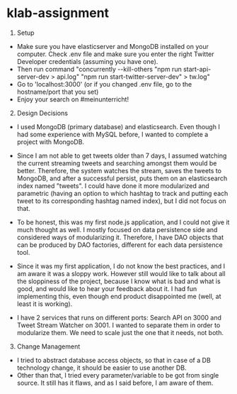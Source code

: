 # klab-assignment

1. Setup

- Make sure you have elasticserver and MongoDB installed on your computer. Check .env file and make sure you enter the right
Twitter Developer credentials (assuming you have one).
- Then run command "concurrently --kill-others \"npm run start-api-server-dev > api.log\" \"npm run start-twitter-server-dev\" > tw.log"
- Go to 'localhost:3000' (or if you changed .env file, go to the hostname/port that you set)
- Enjoy your search on #meinunterricht!


2. Design Decisions

- I used MongoDB (primary database) and elasticsearch. Even though I had some experience with MySQL before, I wanted to complete a project with MongoDB.

- Since I am not able to get tweets older than 7 days, I assumed watching the current streaming tweets and searching amongst them would be better. Therefore,
the system watches the stream, saves the tweets to MongoDB, and after a successful persist, puts them on an elasticsearch index named "tweets". I could have done
it more modularized and parametric (having an option to which hashtag to track and putting each tweet to its corresponding hashtag named index), but I did not focus on that.

- To be honest, this was my first node.js application, and I could not give it much thought as well. I mostly focused on data persistence side
and considered ways of modularizing it. Therefore, I have DAO objects that can be produced by DAO factories, different for each data persistence
tool.

- Since it was my first application, I do not know the best practices, and I am aware it was a sloppy work. However still would like to talk about 
all the sloppiness of the project, because I know what is bad and what is good, and would like to hear your feedback about it. I had fun implementing
this, even though end product disappointed me (well, at least it is working).

- I have 2 services that runs on different ports: Search API on 3000 and Tweet Stream Watcher on 3001. I wanted to separate them in order to modularize
them. We need to scale just the one that it needs, not both.

3. Change Management

- I tried to abstract database access objects, so that in case of a DB technology change, it should be easier to use another DB. 
- Other than that, I tried every parameter/variable to be got from single source. It still has it flaws, and as I said before, I am aware of them.



